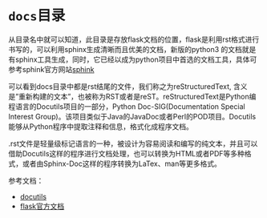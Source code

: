# `docs`目录
从目录名中就可以知道，此目录是存放flask文档的位置，flask是利用rst格式进行书写的，可以利用sphinx生成清晰而且优美的文档，新版的python3
的文档就是有sphinx工具生成，同时，它已经以成为python项目中首选的文档工具，具体可参考sphink官方网站[sphink](https://www.sphinx-doc.org/en/master/)  

可以看到docs目录中都是rst结尾的文件，我们称之为reStructuredText, 含义是”重新构建的文本”，也被称为RST或者是reST。reStructuredText是Python编程语言的Docutils项目的一部分，Python Doc-SIG(Documentation Special Interest Group)。该项目类似于Java的JavaDoc或者Perl的POD项目。Docutils能够从Python程序中提取注释和信息，格式化成程序文档。  

.rst文件是轻量级标记语言的一种，被设计为容易阅读和编写的纯文本，并且可以借助Docutils这样的程序进行文档处理，也可以转换为HTML或者PDF等多种格式，或者由Sphinx-Doc这样的程序转换为LaTex、man等更多格式。  

参考文档：  
* [docutils](https://docutils.sourceforge.io/docs/user/rst/quickref.html)
* [flask官方文档](https://flask.palletsprojects.com/en/1.1.x/)
